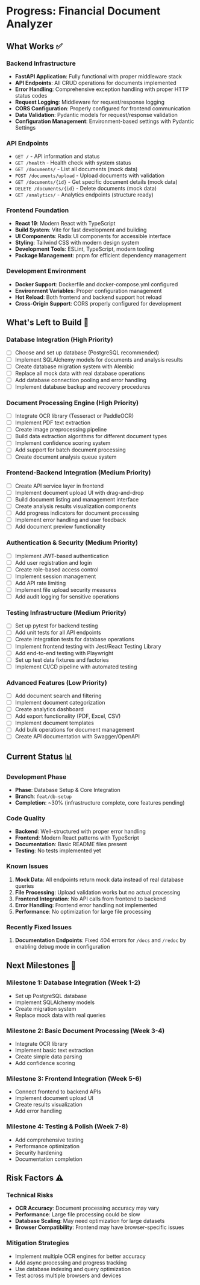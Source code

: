 # Progress: Financial Document Analyzer

## What Works ✅

### Backend Infrastructure

- **FastAPI Application**: Fully functional with proper middleware stack
- **API Endpoints**: All CRUD operations for documents implemented
- **Error Handling**: Comprehensive exception handling with proper HTTP status codes
- **Request Logging**: Middleware for request/response logging
- **CORS Configuration**: Properly configured for frontend communication
- **Data Validation**: Pydantic models for request/response validation
- **Configuration Management**: Environment-based settings with Pydantic Settings

### API Endpoints

- `GET /` - API information and status
- `GET /health` - Health check with system status
- `GET /documents/` - List all documents (mock data)
- `POST /documents/upload` - Upload documents with validation
- `GET /documents/{id}` - Get specific document details (mock data)
- `DELETE /documents/{id}` - Delete documents (mock data)
- `GET /analytics/` - Analytics endpoints (structure ready)

### Frontend Foundation

- **React 19**: Modern React with TypeScript
- **Build System**: Vite for fast development and building
- **UI Components**: Radix UI components for accessible interface
- **Styling**: Tailwind CSS with modern design system
- **Development Tools**: ESLint, TypeScript, modern tooling
- **Package Management**: pnpm for efficient dependency management

### Development Environment

- **Docker Support**: Dockerfile and docker-compose.yml configured
- **Environment Variables**: Proper configuration management
- **Hot Reload**: Both frontend and backend support hot reload
- **Cross-Origin Support**: CORS properly configured for development

## What's Left to Build 🚧

### Database Integration (High Priority)

- [ ] Choose and set up database (PostgreSQL recommended)
- [ ] Implement SQLAlchemy models for documents and analysis results
- [ ] Create database migration system with Alembic
- [ ] Replace all mock data with real database operations
- [ ] Add database connection pooling and error handling
- [ ] Implement database backup and recovery procedures

### Document Processing Engine (High Priority)

- [ ] Integrate OCR library (Tesseract or PaddleOCR)
- [ ] Implement PDF text extraction
- [ ] Create image preprocessing pipeline
- [ ] Build data extraction algorithms for different document types
- [ ] Implement confidence scoring system
- [ ] Add support for batch document processing
- [ ] Create document analysis queue system

### Frontend-Backend Integration (Medium Priority)

- [ ] Create API service layer in frontend
- [ ] Implement document upload UI with drag-and-drop
- [ ] Build document listing and management interface
- [ ] Create analysis results visualization components
- [ ] Add progress indicators for document processing
- [ ] Implement error handling and user feedback
- [ ] Add document preview functionality

### Authentication & Security (Medium Priority)

- [ ] Implement JWT-based authentication
- [ ] Add user registration and login
- [ ] Create role-based access control
- [ ] Implement session management
- [ ] Add API rate limiting
- [ ] Implement file upload security measures
- [ ] Add audit logging for sensitive operations

### Testing Infrastructure (Medium Priority)

- [ ] Set up pytest for backend testing
- [ ] Add unit tests for all API endpoints
- [ ] Create integration tests for database operations
- [ ] Implement frontend testing with Jest/React Testing Library
- [ ] Add end-to-end testing with Playwright
- [ ] Set up test data fixtures and factories
- [ ] Implement CI/CD pipeline with automated testing

### Advanced Features (Low Priority)

- [ ] Add document search and filtering
- [ ] Implement document categorization
- [ ] Create analytics dashboard
- [ ] Add export functionality (PDF, Excel, CSV)
- [ ] Implement document templates
- [ ] Add bulk operations for document management
- [ ] Create API documentation with Swagger/OpenAPI

## Current Status 📊

### Development Phase

- **Phase**: Database Setup & Core Integration
- **Branch**: `feat/db-setup`
- **Completion**: ~30% (infrastructure complete, core features pending)

### Code Quality

- **Backend**: Well-structured with proper error handling
- **Frontend**: Modern React patterns with TypeScript
- **Documentation**: Basic README files present
- **Testing**: No tests implemented yet

### Known Issues

1. **Mock Data**: All endpoints return mock data instead of real database queries
2. **File Processing**: Upload validation works but no actual processing
3. **Frontend Integration**: No API calls from frontend to backend
4. **Error Handling**: Frontend error handling not implemented
5. **Performance**: No optimization for large file processing

### Recently Fixed Issues

1. **Documentation Endpoints**: Fixed 404 errors for `/docs` and `/redoc` by enabling debug mode in configuration

## Next Milestones 🎯

### Milestone 1: Database Integration (Week 1-2)

- Set up PostgreSQL database
- Implement SQLAlchemy models
- Create migration system
- Replace mock data with real queries

### Milestone 2: Basic Document Processing (Week 3-4)

- Integrate OCR library
- Implement basic text extraction
- Create simple data parsing
- Add confidence scoring

### Milestone 3: Frontend Integration (Week 5-6)

- Connect frontend to backend APIs
- Implement document upload UI
- Create results visualization
- Add error handling

### Milestone 4: Testing & Polish (Week 7-8)

- Add comprehensive testing
- Performance optimization
- Security hardening
- Documentation completion

## Risk Factors ⚠️

### Technical Risks

- **OCR Accuracy**: Document processing accuracy may vary
- **Performance**: Large file processing could be slow
- **Database Scaling**: May need optimization for large datasets
- **Browser Compatibility**: Frontend may have browser-specific issues

### Mitigation Strategies

- Implement multiple OCR engines for better accuracy
- Add async processing and progress tracking
- Use database indexing and query optimization
- Test across multiple browsers and devices
